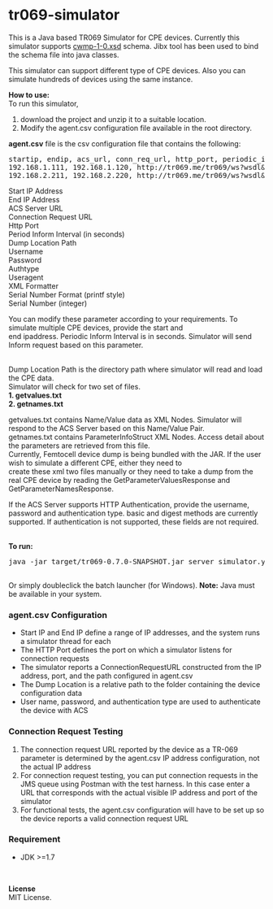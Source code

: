 tr069-simulator
===============

This is a Java based TR069 Simulator for CPE devices. Currently this simulator supports <a href="http://www.broadband-forum.org/cwmp/cwmp-1-0.xsd">cwmp-1-0.xsd</a>
schema. Jibx tool has been used to bind the schema file into java classes.

This simulator can support different type of CPE devices. Also you can simulate hundreds of devices using the same instance.

<b>How to use:</b><br>
To run this simulator,<br> 
1. download the project and unzip it to a suitable location.<br>
2. Modify the agent.csv configuration file available in the root directory.<br>

<b>agent.csv</b> file is the csv configuration file that contains the following:<br>
<div class="highlight"><pre>
<span class="c1">startip, endip, acs_url, conn_req_url, http_port, periodic_inform, dump_location, username, password, authtype, useragent, xmlformat</span>
<span class="kd">192.168.1.111, 192.168.1.120, http://tr069.me/tr069/ws?wsdl&probe=257ebf, /wsdl, 8035, 300, /dump/microcell/, user1, passwd1, basic, TR069 Simulator, stripdec</span>
<span class="kd">192.168.2.211, 192.168.2.220, http://tr069.me/tr069/ws?wsdl&probe=257ebf, /wsdl, 8035, 300, /dump/microcell/, user1, passwd1, basic, TR069 Simulator, stripdec</span>
</pre></div>
Start IP Address <br> 
End IP Address<br>
ACS Server URL<br>
Connection Request URL<br>
Http Port<br>
Period Inform Interval (in seconds)<br>
Dump Location Path<br>
Username<br>
Password<br>
Authtype<br>
Useragent<br>
XML Formatter<br>
Serial Number Format (printf style)<br>
Serial Number (integer)<br>

You can modify these parameter according to your requirements. To simulate multiple CPE devices, provide the start and<br>
end ipaddress. Periodic Inform Interval is in seconds. Simulator will send Inform request based on this parameter.<br><br> 

Dump Location Path is the directory path where simulator will read and load the CPE data. <br>
Simulator will check for two set of files.<br>
<b>1. getvalues.txt</b><br>
<b>2. getnames.txt</b><br>

getvalues.txt contains Name/Value data as XML Nodes. Simulator will respond to the ACS Server based on this Name/Value Pair.<br>
getnames.txt contains ParameterInfoStruct XML Nodes. Access detail about the parameters are retrieved from this file.
<br>
Currently, Femtocell device dump is being bundled with the JAR. If the user wish to simulate a different CPE, either they need to <br>
create these xml two files manually or they need to take a dump from the real CPE device by reading the GetParameterValuesResponse
and GetParameterNamesResponse.<br>

If the ACS Server supports HTTP Authentication, provide the username, password and authentication type. basic and digest 
methods are currently supported. If authentication is not supported, these fields are not required.<br><br>

<b>To run:</b><br>
<div class="highlight"><pre>
java -jar target/tr069-0.7.0-SNAPSHOT.jar server simulator.yml<br>
</pre></div>
Or simply doubleclick the batch launcher (for Windows).
<b>Note:</b> Java must be available in your system.

### agent.csv Configuration

- Start IP and End IP define a range of IP addresses, and the system runs a simulator thread for each
- The HTTP Port defines the port on which a simulator listens for connection requests
- The simulator reports a ConnectionRequestURL constructed from the IP address, port, and the path configured in agent.csv
- The Dump Location is a relative path to the folder containing the device configuration data
- User name, password, and authentication type are used to authenticate the device with ACS

### Connection Request Testing

1. The connection request URL reported by the device as a TR-069 parameter is determined by the agent.csv IP address configuration, not the actual IP address
2. For connection request testing, you can put connection requests in the JMS queue using Postman with the test harness. In this case enter a URL that corresponds with the actual visible IP address and port of the simulator
3. For functional tests, the agent.csv configuration will have to be set up so the device reports a valid connection request URL

### Requirement

- JDK >=1.7

<br>

<b>License</b><br>
MIT License.<br>



